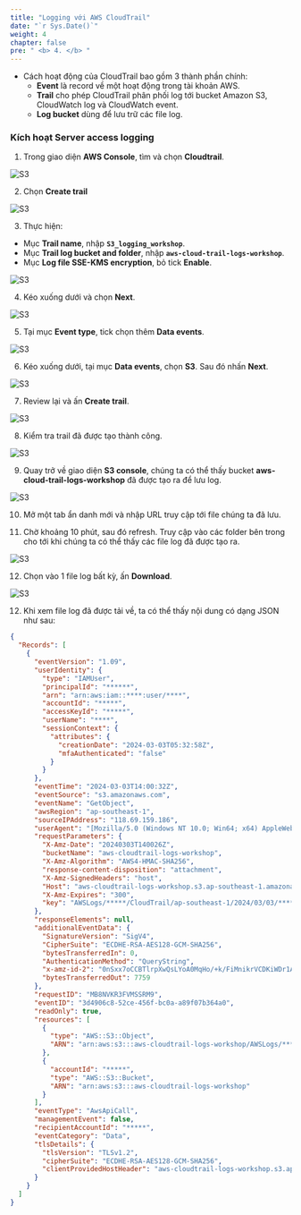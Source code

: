 ```yaml
---
title: "Logging với AWS CloudTrail"
date: "`r Sys.Date()`"
weight: 4
chapter: false
pre: " <b> 4. </b> "
---
```


- Cách hoạt động của CloudTrail bao gồm 3 thành phần chính:
  - **Event** là record về một hoạt động trong tài khoản AWS.
  - **Trail** cho phép CloudTrail phân phối log tới bucket Amazon S3, CloudWatch log và CloudWatch event.
  - **Log bucket** dùng để lưu trữ các file log.

### Kích hoạt Server access logging

1. Trong giao diện **AWS Console**, tìm và chọn **Cloudtrail**.

![S3](Workshop-1/images/4.s3cloudtrail/41.png)

2. Chọn **Create trail**

![S3](Workshop-1/images/4.s3cloudtrail/42.png)

3. Thực hiện:

- Mục **Trail name**, nhập **`S3_logging_workshop`**.
- Mục **Trail log bucket and folder**, nhập **`aws-cloud-trail-logs-workshop`**.
- Mục **Log file SSE-KMS encryption**, bỏ tick **Enable**.

![S3](Workshop-1/images/4.s3cloudtrail/43.png)

4. Kéo xuống dưới và chọn **Next**.

![S3](Workshop-1/images/4.s3cloudtrail/44.png)

5. Tại mục **Event type**, tick chọn thêm **Data events**.

![S3](Workshop-1/images/4.s3cloudtrail/45.png)

6. Kéo xuống dưới, tại mục **Data events**, chọn **S3**. Sau đó nhấn **Next**.

![S3](Workshop-1/images/4.s3cloudtrail/46.png)

7. Review lại và ấn **Create trail**.

![S3](Workshop-1/images/4.s3cloudtrail/47.png)

8. Kiểm tra trail đã được tạo thành công.

![S3](Workshop-1/images/4.s3cloudtrail/48.png)

9. Quay trở về giao diện **S3 console**, chúng ta có thể thấy bucket **aws-cloud-trail-logs-workshop** đã được tạo ra để lưu log.

![S3](Workshop-1/images/4.s3cloudtrail/49.png)

10. Mở một tab ẩn danh mới và nhập URL truy cập tới file chúng ta đã lưu.

11. Chờ khoảng 10 phút, sau đó refresh. Truy cập vào các folder bên trong cho tới khi chúng ta có thể thấy các file log đã được tạo ra.

![S3](Workshop-1/images/4.s3cloudtrail/59.png)

12. Chọn vào 1 file log bất kỳ, ấn **Download**.

![S3](Workshop-1/images/4.s3cloudtrail/60.png)

12. Khi xem file log đã được tải về, ta có thể thấy nội dung có dạng JSON như sau:

```json
{
  "Records": [
    {
      "eventVersion": "1.09",
      "userIdentity": {
        "type": "IAMUser",
        "principalId": "******",
        "arn": "arn:aws:iam::****:user/****",
        "accountId": "*****",
        "accessKeyId": "*****",
        "userName": "****",
        "sessionContext": {
          "attributes": {
            "creationDate": "2024-03-03T05:32:58Z",
            "mfaAuthenticated": "false"
          }
        }
      },
      "eventTime": "2024-03-03T14:00:32Z",
      "eventSource": "s3.amazonaws.com",
      "eventName": "GetObject",
      "awsRegion": "ap-southeast-1",
      "sourceIPAddress": "118.69.159.186",
      "userAgent": "[Mozilla/5.0 (Windows NT 10.0; Win64; x64) AppleWebKit/537.36 (KHTML, like Gecko) Chrome/122.0.0.0 Safari/537.36 Edg/122.0.0.0]",
      "requestParameters": {
        "X-Amz-Date": "20240303T140026Z",
        "bucketName": "aws-cloudtrail-logs-workshop",
        "X-Amz-Algorithm": "AWS4-HMAC-SHA256",
        "response-content-disposition": "attachment",
        "X-Amz-SignedHeaders": "host",
        "Host": "aws-cloudtrail-logs-workshop.s3.ap-southeast-1.amazonaws.com",
        "X-Amz-Expires": "300",
        "key": "AWSLogs/*****/CloudTrail/ap-southeast-1/2024/03/03/*****_CloudTrail_ap-southeast-1_20240303T1355Z_FXZWnsQMI7Esmlr6.json.gz"
      },
      "responseElements": null,
      "additionalEventData": {
        "SignatureVersion": "SigV4",
        "CipherSuite": "ECDHE-RSA-AES128-GCM-SHA256",
        "bytesTransferredIn": 0,
        "AuthenticationMethod": "QueryString",
        "x-amz-id-2": "0nSxx7oCCBTlrpXwQsLYoA0MqHo/+k/FiMnikrVCDKiWDr1Aoeg7oSqlJvBsYm2J3BnFpU31IUA=",
        "bytesTransferredOut": 7759
      },
      "requestID": "MB8NVKR3FVMSSRM9",
      "eventID": "3d4906c8-52ce-456f-bc0a-a89f07b364a0",
      "readOnly": true,
      "resources": [
        {
          "type": "AWS::S3::Object",
          "ARN": "arn:aws:s3:::aws-cloudtrail-logs-workshop/AWSLogs/*****/CloudTrail/ap-southeast-1/2024/03/03/*****_CloudTrail_ap-southeast-1_20240303T1355Z_FXZWnsQMI7Esmlr6.json.gz"
        },
        {
          "accountId": "*****",
          "type": "AWS::S3::Bucket",
          "ARN": "arn:aws:s3:::aws-cloudtrail-logs-workshop"
        }
      ],
      "eventType": "AwsApiCall",
      "managementEvent": false,
      "recipientAccountId": "*****",
      "eventCategory": "Data",
      "tlsDetails": {
        "tlsVersion": "TLSv1.2",
        "cipherSuite": "ECDHE-RSA-AES128-GCM-SHA256",
        "clientProvidedHostHeader": "aws-cloudtrail-logs-workshop.s3.ap-southeast-1.amazonaws.com"
      }
    }
  ]
}
```
